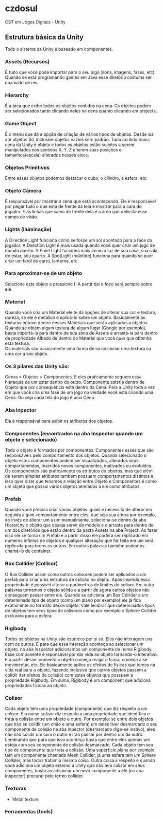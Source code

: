 # czdosul
CST em Jogos Digitais - Unity

## Estrutura básica da Unity

Todo o sistema da Unity é baseado em componentes.

### Assets (Recursos)

É tudo que você pode importar para o seu jogo (sons, imagens, fases, etc). Quando se está programando games em Java esse
diretório costuma ser chamado de res.

### Hierarchy 

É a área que exibe todos os objetos contidos na cena. 
Os objetos podem ser selecionados tanto clicando neles na cena quanto clicando em projects.

### Game Object

É o menu que dá a opção de criação de vários tipos de objetos. Desde luz até objetos 3d, inclusive
objetos vazios sem padrão.
Tudo contido numa cena da Unity é objeto e todos os objetos estão sujeitos a serem manipulados
nos sentidos X, Y, Z e terem suas posições e tamanhos(escala) alterados nesses eixos.

### Objetos Primitivos

Entre esses objetos podemos destacar o cubo, o cilindro, a esfera, etc.

### Objeto Câmera

É responsável por mostrar a cena que está acontecendo. Ele é responsável por pegar tudo o 
que está de frente da tela e mostrar para a cara do jogador.
E as linhas que saem de frente dela é a área que delimita esse campo de visão. 

### Lights (Iluminação)

A Direction Light funciona como se fosse um sol apontado para a face do jogador.
A Direction Light é mais usada quando você quer criar um jogo de mundo aberto.
A Point Light funciona mais como a luz de sua casa, sua sala de estar, seu quarto.
A SpotLight (holofote) funciona para quando se quer criar um farol de carro, lanterna, etc.

### Para aproximar-se de um objeto

Selecione este objeto e pressione f. A partir daí o foco será sempre sobre ele.

### Material

Quando você cria um Material ele te dá opções de alterar sua cor e textura, dureza,
se ele é metálico e aplicá-lo sobre um objeto.
Basicamente as texturas entram dentro desses Materiais que serão aplicados a objetos.
Quando se obtém algum textura de algum lugar (Google por exemplo), basta importá-la
para dentro de sua zona de Assets e arrastá-la para dentro da propriedade Albedo 
de dentro do Material que você quer que obtenha esta textura.	
Os materials são basicamente uma forma de se adicionar uma textura ou uma cor a seu objeto.

### Os 3 pilares das Unity são:

Cenas > Objetos > Componentes. E eles praticamente seguem essa hieraquia de um estar
dentro do outro. Componente estaria dentro de Objeto que por consequência está dentro
da Cena.
Para a Unity toda a vez em que você cria uma fase de um jogo na verdade você está criando
uma Cena. Ou seja cada tela do jogo é uma Cena.

### Aba Inpector

Ela é responsável para exibir os atributos dos objetos.

### Componentes (encontrados na aba Inspector quando um objeto é selecionado)

Todo o objeto é formados por componentes. Componentes esses que são responsáveis pelo comportamento
dos objetos. Quando selecionado o objeto estes componentes podem ser visualizados, alterados
seus comportamentos, inseridos novos componentes, inativados ou excluídos.
Os componentes são praticamente os atributos do objetos, mas que além de serem simples atributos
também possuem comportamentos distintos e isso quer dizer que teríamos a relação entre Objeto e 
Componentes é como um objeto que possui vários objetos atrelados a ele como atributos.

### Prefab

Quando você precisa criar vários objetos iguais e necessita de alterar em seguida algum comportamento
entre eles, que seja sua altura por exemplo, ao invés de alterar um a um manualmente, seleciona-se 
dentro da aba Hierarchy o objeto que deseja servir de modelo e o arrasta para dentro de um dos
diretórios que estão dentro da pasta Assets na aba Project. Ao fazer isso ele se torna um Prefab
e a partir disso ele poderá ser replicado em números infintos de objetos e qualquer alteração que 
for feita em um será replicada para todos os outros. Em outras palavras também podemos chamá-lo de 
container.

### Box Collider (Collisor)

O Box Collider assim como outros colisores podem ser aplicados a um prefab para criar uma estrutura
de colisão no objeto. Após inserida essa propriedade é possível alterar o parâmetros de limites
do colisor. Em outra palavras tornamos o objeto sólido e a partir de agora
outros objetos não conseguem passar entre ele. 
Quando se adiciona um Box Collider a um determinado tipo de objeto (como um plano por exemplo)
ele já fica exatamente no formato desse objeto.
Vale lembrar que determinados tipos de objetos tem seus tipos de colisores como por exemplo
o Sphere Collider exclusivo para a esfera.

### Rigibody

Todos os objetos na Unity são estáticos por si só. Eles não interagem uns com os outros.
E para que essa interação aconteça ao selecionar um objeto, na aba Inspector adicionamos
um componente de nome Rigibody. Esse componente é reponsável por dar vida ao objeto tornando-o
interativo. E a partir desse momento o objeto começa reagir a física, começa a se movimentar, etc.
Ele basicamente aplica os efeitos de físicas que temos na vida real para o objeto, fazendo inclusive
que outros objetos passem a colidir (ter efeitos de colisão) com estes objetos que possuam a
propriedade Rigibody. Em suma, Rigibody é um component que adiciona
propriedades físicas ao objeto.

### Colisor

Cada objeto tem uma propriedade (componente) que diz respeito a um colisor. E o nome colisor
diz respeito a uma propriedade que identifica e trata a colisão entre um objeto e outro.
Por exemplo: se entre dois objetos que irão se colidir (um chão e uma esfera) um deles tiver desmarcado
o seu componente de colisão na aba Inpector (desmarcado diga-se inativo), eles não irão colidir
um com o outro e irão passar por dentro um do outro. Lembrando que para que isso aconteça basta
que entre eles apenas um esteja com seu componente de colisão desmarcado.
Cada objeto tem seu tipo de componente que trata a colisão. Uma superfície plana por exemplo
tem um componente chamado Mesh Collider, já uma esfera tem um Sphere Collider, mas todos 
tratam a mesma coisa.
Outra coisa a respeito é quando você adiciona um objeto externo a Unity que não tem colisor
em seus componentes, basta ao adicionar um novo componente a ele (na aba Inspector) procurar
pelo termo collider.

### Texturas

 - Metal texture
 
### Ferramentas (tools)
